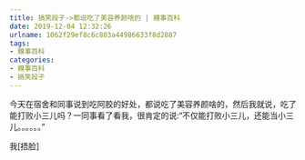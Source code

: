```yaml
---
title: 搞笑段子->都说吃了美容养颜啥的 | 糗事百科
date: 2019-12-04 12:32:26
urlname: 1062f29ef8c6c803a44986633f8d2887
tags: 
- 糗事百科
categories:
- 糗事百科
- 搞笑段子
---
```

今天在宿舍和同事说到吃阿胶的好处，都说吃了美容养颜啥的，然后我就说，吃了能打败小三儿吗？一同事看了看我，很肯定的说:“不仅能打败小三儿，还能当小三儿。。。。。。”

我[捂脸]


